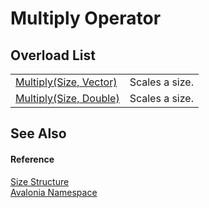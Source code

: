 # Multiply Operator


## Overload List
<table>
<tr>
<td><a href="M_Avalonia_Size_op_Multiply">Multiply(Size, Vector)</a></td>
<td>Scales a size.</td>
</tr>
<tr>
<td><a href="M_Avalonia_Size_op_Multiply_1">Multiply(Size, Double)</a></td>
<td>Scales a size.</td>
</tr>
</table>

## See Also


#### Reference
<a href="T_Avalonia_Size">Size Structure</a>  
<a href="N_Avalonia">Avalonia Namespace</a>  
